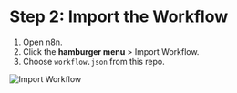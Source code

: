 # Step 2: Import the Workflow

1. Open n8n.
2. Click the **hamburger menu** > Import Workflow.
3. Choose `workflow.json` from this repo.

![Import Workflow](images/import-workflow.png)

